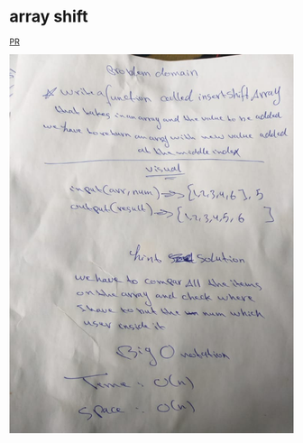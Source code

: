 # array shift

[PR](https://github.com/Hamza-Rashed/Python-data-structures-and-algorithms/pull/5)

![](https://raw.githubusercontent.com/Hamza-Rashed/Python-data-structures-and-algorithms/main/asset/array-shift.jpeg)
